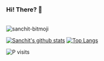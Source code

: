 ### Hi! There? 👋
<br>
<img alt="sanchit-bitmoji" src="https://camo.githubusercontent.com/26d0cdf6e856313cae901b01436f9cda0b0d69a828e1cc17e59a9a64336151e9/68747470733a2f2f73646b2e6269746d6f6a692e636f6d2f72656e6465722f70616e656c2f37653362633435332d363466622d346133342d626361612d3438313732346535643364392d32326464386664362d356537632d346265302d613462392d3563333263393066303339362d76312e706e673f7472616e73706172656e743d312670616c657474653d31">

[![Sanchit's github stats](https://github-readme-stats.vercel.app/api?username=Sanchitraina1999&theme=dark&show_icons=true)](https://github.com/Sanchitraina1999)
[![Top Langs](https://github-readme-stats.vercel.app/api/top-langs/?username=Sanchitraina1999&theme=react&layout=compact)](https://github.com/Sanchitraina1999)
<p align="left"> <img src="https://komarev.com/ghpvc/?username=Sanchitraina1999" alt="P visits" /> </p>
